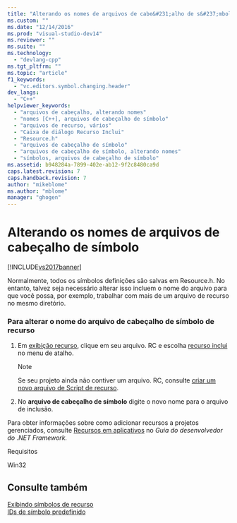 ```yaml
---
title: "Alterando os nomes de arquivos de cabe&#231;alho de s&#237;mbolo | Microsoft Docs"
ms.custom: ""
ms.date: "12/14/2016"
ms.prod: "visual-studio-dev14"
ms.reviewer: ""
ms.suite: ""
ms.technology: 
  - "devlang-cpp"
ms.tgt_pltfrm: ""
ms.topic: "article"
f1_keywords: 
  - "vc.editors.symbol.changing.header"
dev_langs: 
  - "C++"
helpviewer_keywords: 
  - "arquivos de cabeçalho, alterando nomes"
  - "nomes [C++], arquivos de cabeçalho de símbolo"
  - "arquivos de recurso, vários"
  - "Caixa de diálogo Recurso Inclui"
  - "Resource.h"
  - "arquivos de cabeçalho de símbolo"
  - "arquivos de cabeçalho de símbolo, alterando nomes"
  - "símbolos, arquivos de cabeçalho de símbolo"
ms.assetid: b948284a-7899-402e-ab12-9f2c8480ca9d
caps.latest.revision: 7
caps.handback.revision: 7
author: "mikeblome"
ms.author: "mblome"
manager: "ghogen"
---
```

# Alterando os nomes de arquivos de cabe&#231;alho de s&#237;mbolo
[!INCLUDE[vs2017banner](../assembler/inline/includes/vs2017banner.md)]

Normalmente, todos os símbolos definições são salvas em Resource.h.  No entanto, talvez seja necessário alterar isso incluem o nome do arquivo para que você possa, por exemplo, trabalhar com mais de um arquivo de recurso no mesmo diretório.  
  
### Para alterar o nome do arquivo de cabeçalho de símbolo de recurso  
  
1.  Em [exibição recurso](../windows/resource-view-window.md), clique em seu arquivo. RC e escolha [recurso inclui](../windows/resource-includes-dialog-box.md) no menu de atalho.  
  
    > [!NOTE]
    >  Se seu projeto ainda não contiver um arquivo. RC, consulte [criar um novo arquivo de Script de recurso](../windows/how-to-create-a-resource-script-file.md).  
  
2.  No **arquivo de cabeçalho de símbolo** digite o novo nome para o arquivo de inclusão.  
  
 Para obter informações sobre como adicionar recursos a projetos gerenciados, consulte [Recursos em aplicativos](../Topic/Resources%20in%20Desktop%20Apps.md) no *Guia do desenvolvedor do .NET Framework.*  
  
 Requisitos  
  
 Win32  
  
## Consulte também  
 [Exibindo símbolos de recurso](../windows/viewing-resource-symbols.md)   
 [IDs de símbolo predefinido](../windows/predefined-symbol-ids.md)